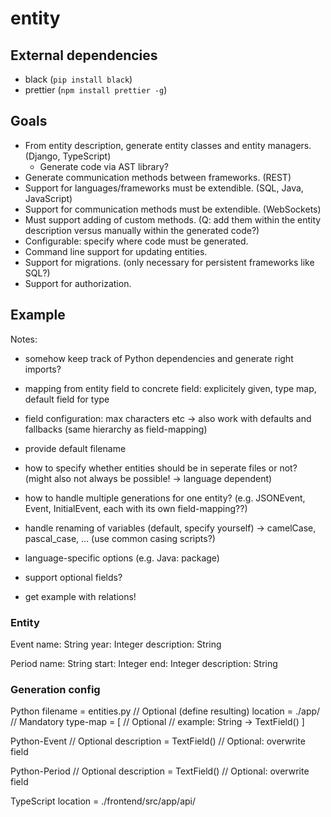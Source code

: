# entity

## External dependencies

- black (`pip install black`)
- prettier (`npm install prettier -g`)

## Goals

- From entity description, generate entity classes and entity managers. (Django, TypeScript)
  - Generate code via AST library?
- Generate communication methods between frameworks. (REST)
- Support for languages/frameworks must be extendible. (SQL, Java, JavaScript)
- Support for communication methods must be extendible. (WebSockets)
- Must support adding of custom methods. (Q: add them within the entity description versus manually within the generated code?)
- Configurable: specify where code must be generated.
- Command line support for updating entities.
- Support for migrations. (only necessary for persistent frameworks like SQL?)
- Support for authorization.

## Example

Notes:

- somehow keep track of Python dependencies and generate right imports?
- mapping from entity field to concrete field: explicitely given, type map, default field for type
- field configuration: max characters etc -> also work with defaults and fallbacks (same hierarchy as field-mapping)
- provide default filename
- how to specify whether entities should be in seperate files or not? (might also not always be possible! -> language dependent)
- how to handle multiple generations for one entity? (e.g. JSONEvent, Event, InitialEvent, each with its own field-mapping??)
- handle renaming of variables (default, specify yourself) -> camelCase, pascal_case, ... (use common casing scripts?)
- language-specific options (e.g. Java: package)
- support optional fields?

- get example with relations!

### Entity

Event
name: String
year: Integer
description: String

Period
name: String
start: Integer
end: Integer
description: String

### Generation config

Python
filename = entities.py  // Optional (define resulting)
location = ./app/       // Mandatory
type-map = [            // Optional
  // example: String -> TextField()
]

Python-Event              // Optional
description = TextField() // Optional: overwrite field

Python-Period             // Optional
description = TextField() // Optional: overwrite field

TypeScript
location = ./frontend/src/app/api/
